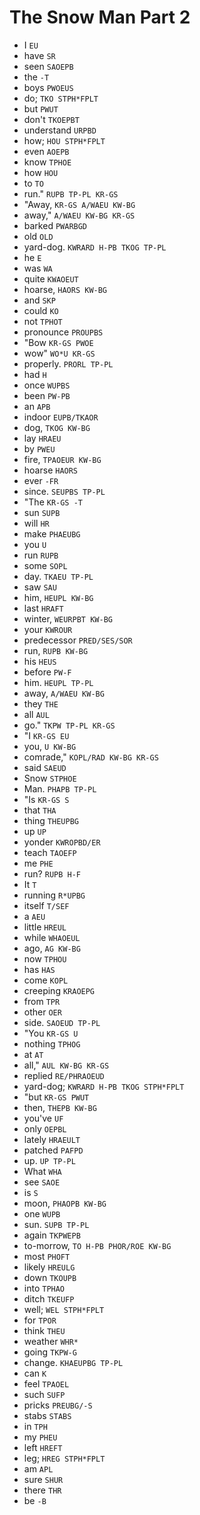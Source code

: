 # The Snow Man Part 2

* I `EU`
* have `SR`
* seen `SAOEPB`
* the `-T`
* boys `PWOEUS`
* do; `TKO STPH*FPLT`
* but `PWUT`
* don't `TKOEPBT`
* understand `URPBD`
* how; `HOU STPH*FPLT`
* even `AOEPB`
* know `TPHOE`
* how `HOU`
* to `TO`
* run." `RUPB TP-PL KR-GS`
* "Away, `KR-GS A/WAEU KW-BG`
* away," `A/WAEU KW-BG KR-GS`
* barked `PWARBGD`
* old `OLD`
* yard-dog. `KWRARD H-PB TKOG TP-PL`
* he `E`
* was `WA`
* quite `KWAOEUT`
* hoarse, `HAORS KW-BG`
* and `SKP`
* could `KO`
* not `TPHOT`
* pronounce `PROUPBS`
* "Bow `KR-GS PWOE`
* wow" `WO*U KR-GS`
* properly. `PRORL TP-PL`
* had `H`
* once `WUPBS`
* been `PW-PB`
* an `APB`
* indoor `EUPB/TKAOR`
* dog, `TKOG KW-BG`
* lay `HRAEU`
* by `PWEU`
* fire, `TPAOEUR KW-BG`
* hoarse `HAORS`
* ever `-FR`
* since. `SEUPBS TP-PL`
* "The `KR-GS -T`
* sun `SUPB`
* will `HR`
* make `PHAEUBG`
* you `U`
* run `RUPB`
* some `SOPL`
* day. `TKAEU TP-PL`
* saw `SAU`
* him, `HEUPL KW-BG`
* last `HRAFT`
* winter, `WEURPBT KW-BG`
* your `KWROUR`
* predecessor `PRED/SES/SOR`
* run, `RUPB KW-BG`
* his `HEUS`
* before `PW-F`
* him. `HEUPL TP-PL`
* away, `A/WAEU KW-BG`
* they `THE`
* all `AUL`
* go." `TKPW TP-PL KR-GS`
* "I `KR-GS EU`
* you, `U KW-BG`
* comrade," `KOPL/RAD KW-BG KR-GS`
* said `SAEUD`
* Snow `STPHOE`
* Man. `PHAPB TP-PL`
* "Is `KR-GS S`
* that `THA`
* thing `THEUPBG`
* up `UP`
* yonder `KWROPBD/ER`
* teach `TAOEFP`
* me `PHE`
* run? `RUPB H-F`
* It `T`
* running `R*UPBG`
* itself `T/SEF`
* a `AEU`
* little `HREUL`
* while `WHAOEUL`
* ago, `AG KW-BG`
* now `TPHOU`
* has `HAS`
* come `KOPL`
* creeping `KRAOEPG`
* from `TPR`
* other `OER`
* side. `SAOEUD TP-PL`
* "You `KR-GS U`
* nothing `TPHOG`
* at `AT`
* all," `AUL KW-BG KR-GS`
* replied `RE/PHRAOEUD`
* yard-dog; `KWRARD H-PB TKOG STPH*FPLT`
* "but `KR-GS PWUT`
* then, `THEPB KW-BG`
* you've `UF`
* only `OEPBL`
* lately `HRAEULT`
* patched `PAFPD`
* up. `UP TP-PL`
* What `WHA`
* see `SAOE`
* is `S`
* moon, `PHAOPB KW-BG`
* one `WUPB`
* sun. `SUPB TP-PL`
* again `TKPWEPB`
* to-morrow, `TO H-PB PHOR/ROE KW-BG`
* most `PHOFT`
* likely `HREULG`
* down `TKOUPB`
* into `TPHAO`
* ditch `TKEUFP`
* well; `WEL STPH*FPLT`
* for `TPOR`
* think `THEU`
* weather `WHR*`
* going `TKPW-G`
* change. `KHAEUPBG TP-PL`
* can `K`
* feel `TPAOEL`
* such `SUFP`
* pricks `PREUBG/-S`
* stabs `STABS`
* in `TPH`
* my `PHEU`
* left `HREFT`
* leg; `HREG STPH*FPLT`
* am `APL`
* sure `SHUR`
* there `THR`
* be `-B`
